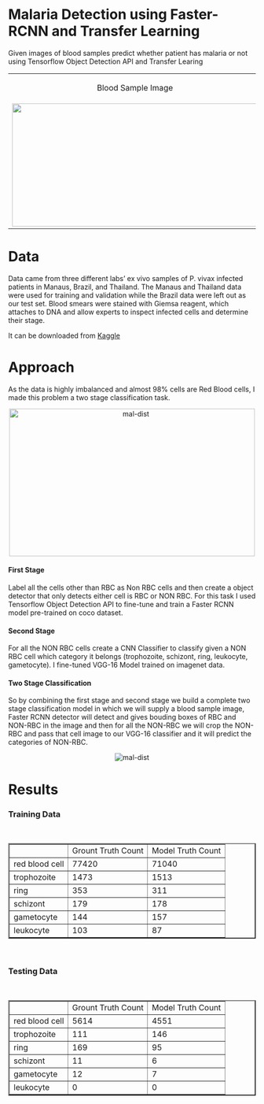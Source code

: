# Malaria Detection using Faster-RCNN and Transfer Learning

Given images of blood samples predict whether patient has malaria or not using Tensorflow Object Detection API and Transfer Learing 
<br>
<table>
  <tr>
     <td><p align="center">Blood Sample Image </p> </td>
     <td><p align="center">After Detection Image</p> </td>
  </tr>
  <tr>
    <td><img src="https://i.ibb.co/tz4J6Gn/git-ori.jpg" width = "500" height = "250"/></td>
    <td> <img src="https://i.ibb.co/nf634g4/git-out.jpg" width = "500" height = "250"/></td>
  </tr>
 </table>

# Data
Data came from three different labs’ ex vivo samples of P. vivax infected patients in Manaus, Brazil, and Thailand. The Manaus and Thailand data were used for training and validation while the Brazil data were left out as our test set. Blood smears were stained with Giemsa reagent, which attaches to DNA and allow experts to inspect infected cells and determine their stage.

It can be downloaded from [Kaggle](https://www.kaggle.com/kmader/malaria-bounding-boxes)

# Approach
As the data is highly imbalanced and almost 98% cells are Red Blood cells, I made this problem a two stage classification task.
<p align="center"><img src="https://i.ibb.co/5jQsL1Y/git-dist.jpg" alt="mal-dist" border="0" height = 300 width =500></p>

#### First Stage
Label all the cells other than RBC as Non RBC cells and then create a object detector that only detects either cell is RBC or NON RBC. For this task I used Tensorflow Object Detection API to fine-tune and train a Faster RCNN model pre-trained on coco dataset.

#### Second Stage
For all the NON RBC cells create a CNN Classifier to classify given a NON RBC cell which category it belongs (trophozoite, schizont, ring, leukocyte, gametocyte). I fine-tuned VGG-16 Model trained on imagenet data.

#### Two Stage Classification
So by combining the first stage and second stage we build a complete two stage classification model in which we will supply a blood sample image, Faster RCNN detector will detect and gives bouding boxes of RBC and NON-RBC in the image and then for all the NON-RBC we will crop the NON-RBC and pass that cell image to our VGG-16 classifier and it will predict the categories of NON-RBC.

<p align="center"><img src="https://i.ibb.co/gZSy529/git-graph.jpg" alt="mal-dist" border="0" ></p>

# Results

### Training Data 
<br>
<table border = 2px solid black >
<tr>
<td></td>
<td>Grount Truth Count</td>
<td>Model Truth Count</td>
</tr>
<tr>
<td>red blood cell</td>
<td>77420</td>
<td>71040</td>
</tr>
<tr>
<td>trophozoite</td>
<td>1473</td>
<td>1513</td>
</tr>
<tr>
<td>ring</td>
<td>353</td>
<td>311</td>
</tr>
<tr>
<td>schizont</td>
<td>179</td>
<td>178</td>
</tr>
<tr>
<td>gametocyte</td>
<td>144</td>
<td>157</td>
</tr>
<tr>
<td>leukocyte</td>
<td>103</td>
<td>87</td>
</tr>
</table>
<br>

### Testing Data
<br>
<table border = 2px solid black>
<tr>
<td></td>
<td>Grount Truth Count</td>
<td>Model Truth Count</td>
</tr>
<tr>
<td>red blood cell</td>
<td>5614</td>
<td>4551</td>
</tr>
<tr>
<td>trophozoite</td>
<td>111</td>
<td>146</td>
</tr>
<tr>
<td>ring</td>
<td>169</td>
<td>95</td>
</tr>
<tr>
<td>schizont</td>
<td>11</td>
<td>6</td>
</tr>
<tr>
<td>gametocyte</td>
<td>12</td>
<td>7</td>
</tr>
<tr>
<td>leukocyte</td>
<td>0</td>
<td>0</td>
</tr>
</table>
